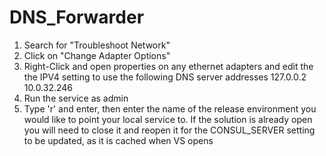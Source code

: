 # DNS_Forwarder
1) Search for "Troubleshoot Network"
2) Click on "Change Adapter Options"
3) Right-Click and open properties on any ethernet adapters and edit the the IPV4 setting to use the following DNS server addresses
  127.0.0.2
  10.0.32.246
 4) Run the service as admin
 5) Type 'r' and enter, then enter the name of the release environment you would like to point your local service to. 
 If the solution is already open you will need to close it and reopen it for the CONSUL_SERVER setting to be updated, as it is cached when VS opens
